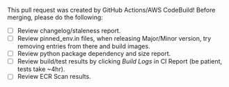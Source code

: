 This pull request was created by GitHub Actions/AWS CodeBuild! Before merging, please do the following:
- [ ] Review changelog/staleness report.
- [ ] Review pinned_env.in files, when releasing Major/Minor version, try removing entries from there and build images.
- [ ] Review python package dependency and size report.
- [ ] Review build/test results by clicking *Build Logs* in CI Report (be patient, tests take ~4hr).
- [ ] Review ECR Scan results.

